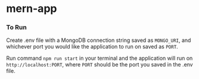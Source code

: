 # mern-app

### To Run
Create .env file with a MongoDB connection string saved as `MONGO_URI`, and whichever port you would like the application to run on saved as `PORT`.

Run command `npm run start` in your terminal and the application will run on `http://localhost:PORT`, where `PORT` should be the port you saved in the .env file.